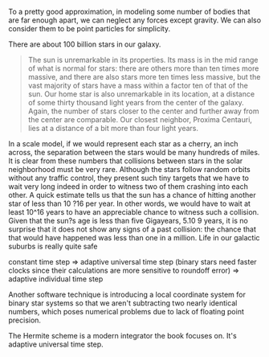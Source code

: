 To a pretty good approximation, in modeling some number of bodies that are far enough apart, we can neglect any forces except gravity. We can also consider them to be point particles for simplicity.

There are about 100 billion stars in our galaxy.

> The sun is unremarkable in its properties. Its mass is in the mid range of what is normal for stars: there are others more than ten times more massive, and there are also stars more ten times less massive, but the vast majority of stars have a mass within a factor ten of that of the sun. Our home star is also unremarkable in its location, at a distance of some thirty thousand light years from the center of the galaxy. Again, the number of stars closer to the center and further away from the center are comparable. Our closest neighbor, Proxima Centauri, lies at a distance of a bit more than four light years.

In a scale model, if we would represent each star as a cherry, an inch across, the separation between the stars would be many hundreds of miles. It is clear from these numbers that collisions between stars in the solar neighborhood must be very rare. Although the stars follow random orbits without any traffic control, they present such tiny targets that we have to wait very long indeed in order to witness two of them crashing into each other. A quick estimate tells us that the sun has a chance of hitting another star of less than 10 ?16 per year. In other words, we would have to wait at least 10^16 years to have an appreciable chance to witness such a collision. Given that the sun?s age is less than five Gigayears, 5.10 9 years, it is no surprise that it does not show any signs of a past collision: the chance that that would have happened was less than one in a million. Life in our galactic suburbs is really quite safe



constant time step => adaptive universal time step (binary stars need faster clocks since their calculations are more sensitive to roundoff error) => adaptive individual time step


Another software technique is introducing a local coordinate system for binary star systems so that we aren't subtracting two nearly identical numbers, which poses numerical problems due to lack of floating point precision.

The Hermite scheme is a modern integrator the book focuses on. It's adaptive universal time step.

